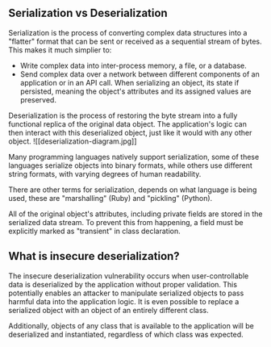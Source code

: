 ## Serialization vs Deserialization
Serialization is the process of converting complex data structures into a "flatter" format that can be sent or received as a sequential stream of bytes. This makes it much simplier to:
- Write complex data into inter-process memory, a file, or a database.
- Send complex data over a network between different components of an application or in an API call.
When serializing an object, its state if persisted, meaning the object's attributes and its assigned values are preserved.

Deserialization is the process of restoring the byte stream into a fully functional replica of the original data object. The application's logic can then interact with this deserialized object, just like it would with any other object.
![[deserialization-diagram.jpg]]

Many programming languages natively support serialization, some of these languages serialize objects into binary formats, while others use different string formats, with varying degrees of human readability.

There are other terms for serialization, depends on what language is being used, these are "marshalling" (Ruby) and "pickling" (Python).

All of the original object's attributes, including private fields are stored in the serialized data stream. To prevent this from happening, a field must be explicitly marked as "transient" in class declaration.
## What is insecure deserialization?
The insecure deserialization vulnerability occurs when user-controllable data is deserialized by the application without proper validation. This potentially enables an attacker to manipulate serialized objects to pass harmful data into the application logic. It is even possible to replace a serialized object with an object of an entirely different class.

Additionally, objects of any class that is available to the application will be deserialized and instantiated, regardless of which class was expected.